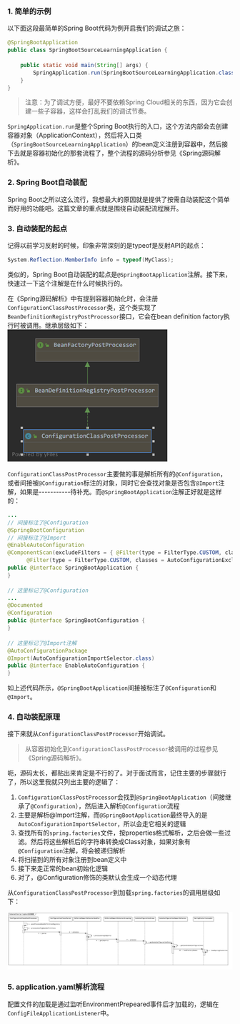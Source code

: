### 1. 简单的示例

以下面这段最简单的Spring Boot代码为例开启我们的调试之旅：

```java
@SpringBootApplication
public class SpringBootSourceLearningApplication {

    public static void main(String[] args) {
        SpringApplication.run(SpringBootSourceLearningApplication.class, args);
    }
}
```

> 注意：为了调试方便，最好不要依赖Spring Cloud相关的东西，因为它会创建一些子容器，这样会打乱我们的调试节奏。

`SpringApplication.run`是整个Spring Boot执行的入口，这个方法内部会去创建容器对象（ApplicationContext），然后将入口类（`SpringBootSourceLearningApplication`）的bean定义注册到容器中，然后接下去就是容器初始化的那套流程了，整个流程的源码分析参见《Spring源码解析》。

### 2. Spring Boot自动装配

Spring Boot之所以这么流行，我想最大的原因就是提供了按需自动装配这个简单而好用的功能吧。这篇文章的重点就是围绕自动装配流程展开。

### 3. 自动装配的起点

记得以前学习反射的时候，印象非常深刻的是typeof是反射API的起点：

```csharp
System.Reflection.MemberInfo info = typeof(MyClass);
```

类似的，Spring Boot自动装配的起点是`@SpringBootApplication`注解。接下来，快速过一下这个注解是在什么时候执行的。

在《Spring源码解析》中有提到容器初始化时，会注册`ConfigurationClassPostProcessor`类，这个类实现了`BeanDefinitionRegistryPostProcessor`接口，它会在bean definition factory执行时被调用。继承层级如下：<img src="../images/spring-boot-configuration-class-post-processor.png" alt="spring-boot-configuration-class-post-processor" style="zoom:50%;" />

`ConfigurationClassPostProcessor`主要做的事是解析所有的`@Configuration`，或者间接被`@Configuration`标注的对象，同时它会查找对象是否包含`@Import`注解，如果是-----------待补充。而`@SpringBootApplication`注解正好就是这样的：

```java
...
// 间接标注了@Configuration
@SpringBootConfiguration
// 间接标注了@Import
@EnableAutoConfiguration
@ComponentScan(excludeFilters = { @Filter(type = FilterType.CUSTOM, classes = TypeExcludeFilter.class),
      @Filter(type = FilterType.CUSTOM, classes = AutoConfigurationExcludeFilter.class) })
public @interface SpringBootApplication {
}

// 这里标记了@Configuration
...
@Documented
@Configuration
public @interface SpringBootConfiguration {
}

// 这里标记了@Import注解
@AutoConfigurationPackage
@Import(AutoConfigurationImportSelector.class)
public @interface EnableAutoConfiguration {
}
```

如上述代码所示，`@SpringBootApplication`间接被标注了`@Configuration`和`@Import`。

### 4. 自动装配原理

接下来就从`ConfigurationClassPostProcessor`开始调试。

> 从容器初始化到`ConfigurationClassPostProcessor`被调用的过程参见《Spring源码解析》。

呃，源码太长，都贴出来肯定是不行的了。对于面试而言，记住主要的步骤就行了，所以这里我就只列出主要的逻辑了：

1. `ConfigurationClassPostProcessor`会找到`@SpringBootApplication`（间接继承了`@Configuration`），然后进入解析`@Configuration`流程
2. 主要是解析@Import注解，而`@SpringBootApplication`最终导入的是`AutoConfigurationImportSelector`，所以会走它相关的逻辑
3. 查找所有的`spring.factories`文件，按properties格式解析，之后会做一些过滤。然后将这些解析后的字符串转换成Class对象，如果对象有`@Configuration`注解，将会被递归解析
4. 将扫描到的所有对象注册到bean定义中
5. 接下来走正常的bean初始化逻辑
6. 对了，@Configuration修饰的类默认会生成一个动态代理

从`ConfigurationClassPostProcessor`到加载`spring.factories`的调用层级如下：

![spring-boot-auto-configuration](../images/spring-boot-auto-configuration.jpg)

### 5. application.yaml解析流程

配置文件的加载是通过监听EnvironmentPrepeared事件后才加载的，逻辑在`ConfigFileApplicationListener`中。



